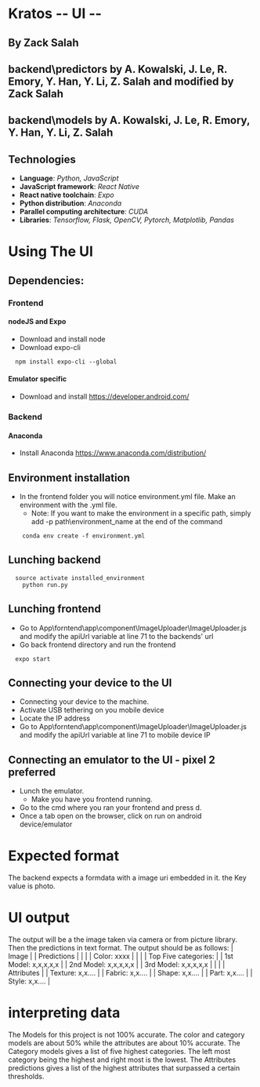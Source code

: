 
# Kratos -- UI --
## By Zack Salah
## backend\\predictors by A. Kowalski, J. Le, R. Emory, Y. Han, Y. Li, Z. Salah and modified by Zack Salah
## backend\\models by A. Kowalski, J. Le, R. Emory, Y. Han, Y. Li, Z. Salah
## Technologies

* **Language**: *Python, JavaScript*
* **JavaScript framework**: *React Native*
* **React native toolchain**: *Expo*
* **Python distribution**: *Anaconda*
* **Parallel computing architecture**: *CUDA*
* **Libraries**: *Tensorflow, Flask, OpenCV, Pytorch, Matplotlib, Pandas*

# Using The UI

## Dependencies:

### Frontend

#### nodeJS and Expo
* Download and install node
* Download expo-cli
```
  npm install expo-cli --global
```

#### Emulator specific
* Download and install https://developer.android.com/

### Backend
#### Anaconda
* Install Anaconda https://www.anaconda.com/distribution/

## Environment installation
* In the frontend folder you will notice environment.yml file. Make an environment with the .yml file.
	* Note: If you want to make the environment in a specific path, simply add -p path\environment_name at the end of the command
```
	conda env create -f environment.yml
```

## Lunching backend
```
  source activate installed_environment
	python run.py
```

## Lunching frontend
* Go to App\\forntend\\app\\component\\ImageUploader\\ImageUploader.js and modify the apiUrl variable at line 71 to the backends' url
* Go back frontend directory and run the frontend
```
  expo start
```

## Connecting your device to the UI
* Connecting your device to the machine.
* Activate USB tethering on you mobile device
* Locate the IP address
* Go to App\\forntend\\app\\component\\ImageUploader\\ImageUploader.js and modify the apiUrl variable at line 71 to mobile device IP

## Connecting an emulator to the UI - pixel 2 preferred
* Lunch the emulator.
  * Make you have you frontend running.
* Go to the cmd where you ran your frontend and press d.
* Once a tab open on the browser, click on run on android device/emulator

# Expected format
The backend expects a formdata with a image uri embedded in it. the Key value is photo.

# UI output
The output will be a the image taken via camera or from picture library. Then the predictions in text format. The output should be as follows:
|           Image           |
|        Predictions        |
|                           |
|        Color: xxxx        |
|                           |
|    Top Five categories:   |
|    1st Model: x,x,x,x,x   |
|    2nd Model: x,x,x,x,x   |
|    3rd Model: x,x,x,x,x   |
|                           |
|         Attributes        |
|      Texture: x,x....     |
|       Fabric: x,x....     |
|        Shape: x,x....     |
|         Part: x,x....     |
|        Style: x,x....     |


# interpreting data
The Models for this project is not 100% accurate. The color and category models are about 50% while the attributes are about 10% accurate.
The Category models gives a list of five highest categories. The left most category being the highest and right most is the lowest.
The Attributes predictions gives a list of the highest attributes that surpassed a certain thresholds.
